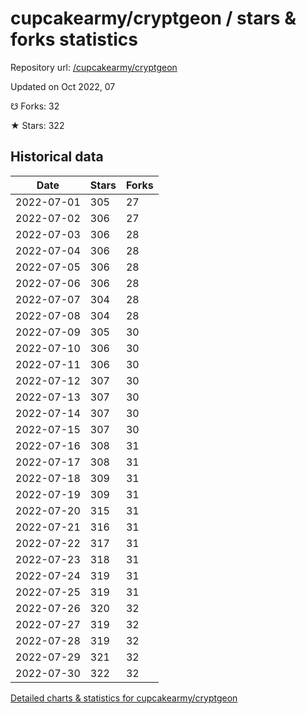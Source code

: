 # cupcakearmy/cryptgeon / stars & forks statistics

Repository url: [/cupcakearmy/cryptgeon](https://github.com/cupcakearmy/cryptgeon)

Updated on Oct 2022, 07

☋ Forks: 32

★ Stars: 322

## Historical data
| Date | Stars | Forks |
|------|-------|-------|
| 2022-07-01 | 305 | 27 | 
| 2022-07-02 | 306 | 27 | 
| 2022-07-03 | 306 | 28 | 
| 2022-07-04 | 306 | 28 | 
| 2022-07-05 | 306 | 28 | 
| 2022-07-06 | 306 | 28 | 
| 2022-07-07 | 304 | 28 | 
| 2022-07-08 | 304 | 28 | 
| 2022-07-09 | 305 | 30 | 
| 2022-07-10 | 306 | 30 | 
| 2022-07-11 | 306 | 30 | 
| 2022-07-12 | 307 | 30 | 
| 2022-07-13 | 307 | 30 | 
| 2022-07-14 | 307 | 30 | 
| 2022-07-15 | 307 | 30 | 
| 2022-07-16 | 308 | 31 | 
| 2022-07-17 | 308 | 31 | 
| 2022-07-18 | 309 | 31 | 
| 2022-07-19 | 309 | 31 | 
| 2022-07-20 | 315 | 31 | 
| 2022-07-21 | 316 | 31 | 
| 2022-07-22 | 317 | 31 | 
| 2022-07-23 | 318 | 31 | 
| 2022-07-24 | 319 | 31 | 
| 2022-07-25 | 319 | 31 | 
| 2022-07-26 | 320 | 32 | 
| 2022-07-27 | 319 | 32 | 
| 2022-07-28 | 319 | 32 | 
| 2022-07-29 | 321 | 32 | 
| 2022-07-30 | 322 | 32 | 


[Detailed charts & statistics for cupcakearmy/cryptgeon](https://reviewgithub.com/rep/cupcakearmy/cryptgeon)
